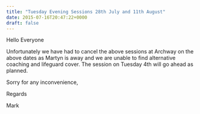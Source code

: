 ```yaml
---
title: "Tuesday Evening Sessions 28th July and 11th August"
date: 2015-07-16T20:47:22+0000
draft: false
---
```

Hello Everyone

Unfortunately we have had to cancel the above sessions at Archway on the above dates as Martyn is away and we are unable to find alternative coaching and lifeguard cover. The session on Tuesday 4th will go ahead as planned.

Sorry for any inconvenience,

Regards

Mark

